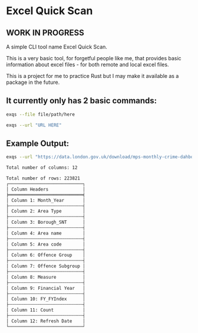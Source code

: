 # Excel Quick Scan

## WORK IN PROGRESS 

A simple CLI tool name Excel Quick Scan.  

This is a very basic tool, for forgetful people like me, that provides basic information about excel files - for both remote and local excel files. 

This is a project for me to practice Rust but I may make it available as a package in the future.  

## It currently only has 2 basic commands: 

```zsh 
exqs --file file/path/here
```

```zsh
exqs --url "URL HERE"
```

## Example Output:

```zsh
exqs --url "https://data.london.gov.uk/download/mps-monthly-crime-dahboard-data/7f45d2fe-bf69-4395-b814-cadd5ec48489/M1045_MonthlyCrimeDashboard_TNOCrimeData_202406.xlsx"

Total number of columns: 12

Total number of rows: 223821
┌────────────────────────────┐
│ Column Headers             │
╞════════════════════════════╡
│ Column 1: Month_Year       │
├╌╌╌╌╌╌╌╌╌╌╌╌╌╌╌╌╌╌╌╌╌╌╌╌╌╌╌╌┤
│ Column 2: Area Type        │
├╌╌╌╌╌╌╌╌╌╌╌╌╌╌╌╌╌╌╌╌╌╌╌╌╌╌╌╌┤
│ Column 3: Borough_SNT      │
├╌╌╌╌╌╌╌╌╌╌╌╌╌╌╌╌╌╌╌╌╌╌╌╌╌╌╌╌┤
│ Column 4: Area name        │
├╌╌╌╌╌╌╌╌╌╌╌╌╌╌╌╌╌╌╌╌╌╌╌╌╌╌╌╌┤
│ Column 5: Area code        │
├╌╌╌╌╌╌╌╌╌╌╌╌╌╌╌╌╌╌╌╌╌╌╌╌╌╌╌╌┤
│ Column 6: Offence Group    │
├╌╌╌╌╌╌╌╌╌╌╌╌╌╌╌╌╌╌╌╌╌╌╌╌╌╌╌╌┤
│ Column 7: Offence Subgroup │
├╌╌╌╌╌╌╌╌╌╌╌╌╌╌╌╌╌╌╌╌╌╌╌╌╌╌╌╌┤
│ Column 8: Measure          │
├╌╌╌╌╌╌╌╌╌╌╌╌╌╌╌╌╌╌╌╌╌╌╌╌╌╌╌╌┤
│ Column 9: Financial Year   │
├╌╌╌╌╌╌╌╌╌╌╌╌╌╌╌╌╌╌╌╌╌╌╌╌╌╌╌╌┤
│ Column 10: FY_FYIndex      │
├╌╌╌╌╌╌╌╌╌╌╌╌╌╌╌╌╌╌╌╌╌╌╌╌╌╌╌╌┤
│ Column 11: Count           │
├╌╌╌╌╌╌╌╌╌╌╌╌╌╌╌╌╌╌╌╌╌╌╌╌╌╌╌╌┤
│ Column 12: Refresh Date    │
└────────────────────────────┘
```
